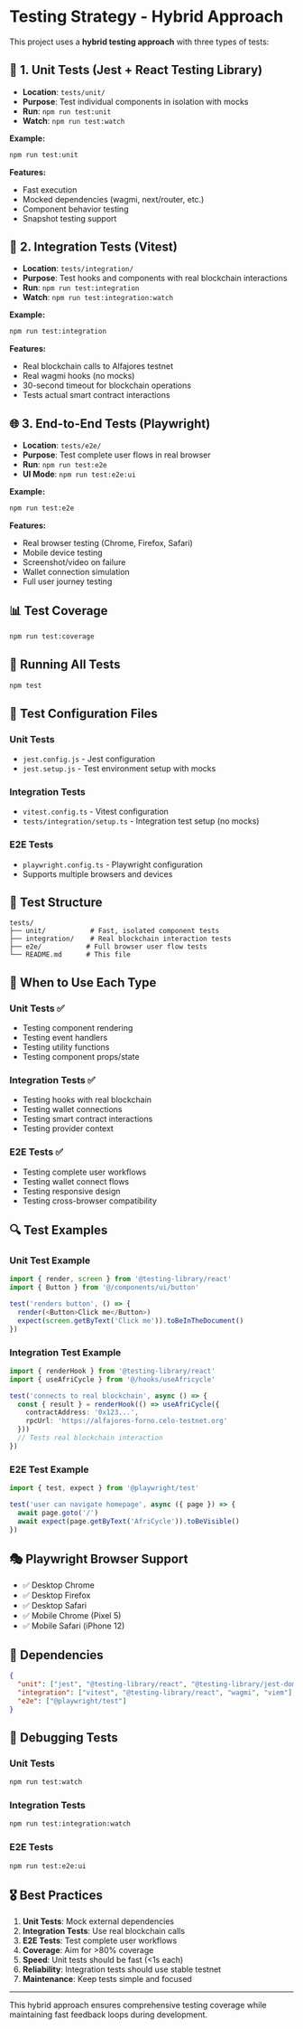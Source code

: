 # Testing Strategy - Hybrid Approach

This project uses a **hybrid testing approach** with three types of tests:

## 🧪 **1. Unit Tests (Jest + React Testing Library)**
- **Location**: `tests/unit/`
- **Purpose**: Test individual components in isolation with mocks
- **Run**: `npm run test:unit`
- **Watch**: `npm run test:watch`

**Example:**
```bash
npm run test:unit
```

**Features:**
- Fast execution
- Mocked dependencies (wagmi, next/router, etc.)
- Component behavior testing
- Snapshot testing support

## 🔗 **2. Integration Tests (Vitest)**
- **Location**: `tests/integration/`
- **Purpose**: Test hooks and components with real blockchain interactions
- **Run**: `npm run test:integration`
- **Watch**: `npm run test:integration:watch`

**Example:**
```bash
npm run test:integration
```

**Features:**
- Real blockchain calls to Alfajores testnet
- Real wagmi hooks (no mocks)
- 30-second timeout for blockchain operations
- Tests actual smart contract interactions

## 🌐 **3. End-to-End Tests (Playwright)**
- **Location**: `tests/e2e/`
- **Purpose**: Test complete user flows in real browser
- **Run**: `npm run test:e2e`
- **UI Mode**: `npm run test:e2e:ui`

**Example:**
```bash
npm run test:e2e
```

**Features:**
- Real browser testing (Chrome, Firefox, Safari)
- Mobile device testing
- Screenshot/video on failure
- Wallet connection simulation
- Full user journey testing

## 📊 **Test Coverage**
```bash
npm run test:coverage
```

## 🚀 **Running All Tests**
```bash
npm test
```

## 🔧 **Test Configuration Files**

### Unit Tests
- `jest.config.js` - Jest configuration
- `jest.setup.js` - Test environment setup with mocks

### Integration Tests
- `vitest.config.ts` - Vitest configuration
- `tests/integration/setup.ts` - Integration test setup (no mocks)

### E2E Tests
- `playwright.config.ts` - Playwright configuration
- Supports multiple browsers and devices

## 📁 **Test Structure**
```
tests/
├── unit/           # Fast, isolated component tests
├── integration/    # Real blockchain interaction tests
├── e2e/           # Full browser user flow tests
└── README.md      # This file
```

## 🎯 **When to Use Each Type**

### Unit Tests ✅
- Testing component rendering
- Testing event handlers
- Testing utility functions
- Testing component props/state

### Integration Tests ✅
- Testing hooks with real blockchain
- Testing wallet connections
- Testing smart contract interactions
- Testing provider context

### E2E Tests ✅
- Testing complete user workflows
- Testing wallet connect flows
- Testing responsive design
- Testing cross-browser compatibility

## 🔍 **Test Examples**

### Unit Test Example
```typescript
import { render, screen } from '@testing-library/react'
import { Button } from '@/components/ui/button'

test('renders button', () => {
  render(<Button>Click me</Button>)
  expect(screen.getByText('Click me')).toBeInTheDocument()
})
```

### Integration Test Example
```typescript
import { renderHook } from '@testing-library/react'
import { useAfriCycle } from '@/hooks/useAfricycle'

test('connects to real blockchain', async () => {
  const { result } = renderHook(() => useAfriCycle({ 
    contractAddress: '0x123...', 
    rpcUrl: 'https://alfajores-forno.celo-testnet.org' 
  }))
  // Tests real blockchain interaction
})
```

### E2E Test Example
```typescript
import { test, expect } from '@playwright/test'

test('user can navigate homepage', async ({ page }) => {
  await page.goto('/')
  await expect(page.getByText('AfriCycle')).toBeVisible()
})
```

## 🎭 **Playwright Browser Support**
- ✅ Desktop Chrome
- ✅ Desktop Firefox  
- ✅ Desktop Safari
- ✅ Mobile Chrome (Pixel 5)
- ✅ Mobile Safari (iPhone 12)

## 🔗 **Dependencies**
```json
{
  "unit": ["jest", "@testing-library/react", "@testing-library/jest-dom"],
  "integration": ["vitest", "@testing-library/react", "wagmi", "viem"],
  "e2e": ["@playwright/test"]
}
```

## 🐛 **Debugging Tests**

### Unit Tests
```bash
npm run test:watch
```

### Integration Tests
```bash
npm run test:integration:watch
```

### E2E Tests
```bash
npm run test:e2e:ui
```

## 🎖️ **Best Practices**

1. **Unit Tests**: Mock external dependencies
2. **Integration Tests**: Use real blockchain calls
3. **E2E Tests**: Test complete user workflows
4. **Coverage**: Aim for >80% coverage
5. **Speed**: Unit tests should be fast (<1s each)
6. **Reliability**: Integration tests should use stable testnet
7. **Maintenance**: Keep tests simple and focused

---

This hybrid approach ensures comprehensive testing coverage while maintaining fast feedback loops during development.
